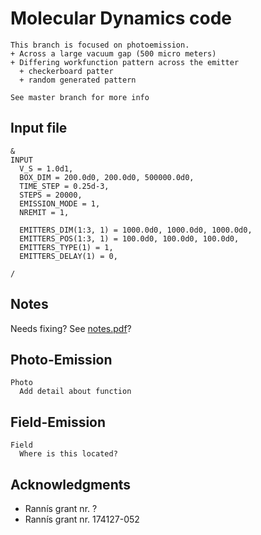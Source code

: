 # Molecular Dynamics code
    
    This branch is focused on photoemission.
    + Across a large vacuum gap (500 micro meters)
    + Differing workfunction pattern across the emitter
      + checkerboard patter
      + random generated pattern 
    
    See master branch for more info


## Input file
```
&
INPUT
  V_S = 1.0d1,
  BOX_DIM = 200.0d0, 200.0d0, 500000.0d0,
  TIME_STEP = 0.25d-3,
  STEPS = 20000,
  EMISSION_MODE = 1,
  NREMIT = 1,

  EMITTERS_DIM(1:3, 1) = 1000.0d0, 1000.0d0, 1000.0d0,
  EMITTERS_POS(1:3, 1) = 100.0d0, 100.0d0, 100.0d0,
  EMITTERS_TYPE(1) = 1,
  EMITTERS_DELAY(1) = 0,

/
```

## Notes
  Needs fixing?
  See [notes.pdf](doc/notes.pdf)?

## Photo-Emission
    Photo
      Add detail about function

## Field-Emission
    Field
      Where is this located?
## Acknowledgments

* Rannís grant nr. ?
* Rannís grant nr. 174127-052
